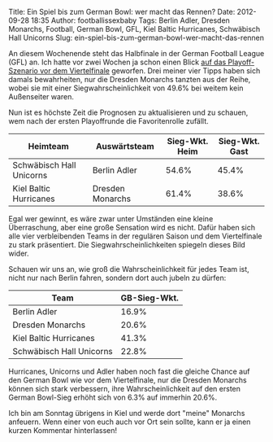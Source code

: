 Title: Ein Spiel bis zum German Bowl: wer macht das Rennen?
Date: 2012-09-28 18:35
Author: footballissexbaby
Tags: Berlin Adler, Dresden Monarchs, Football, German Bowl, GFL, Kiel Baltic Hurricanes, Schwäbisch Hall Unicorns
Slug: ein-spiel-bis-zum-german-bowl-wer-macht-das-rennen

An diesem Wochenende steht das Halbfinale in der German Football League
(GFL) an. Ich hatte vor zwei Wochen ja schon einen Blick [auf das
Playoff-Szenario vor dem Viertelfinale][] geworfen. Drei meiner vier
Tipps haben sich damals bewahrheiten, nur die Dresden Monarchs tanzten
aus der Reihe, wobei sie mit einer Siegwahrscheinlichkeit von 49.6% bei
weitem kein Außenseiter waren.

Nun ist es höchste Zeit die Prognosen zu aktualisieren und zu schauen,
wem nach der ersten Playoffrunde die Favoritenrolle zufällt.

<table class="table">
  <thead>
    <tr>
      <th>Heimteam</th>
      <th>Auswärtsteam</th>
      <th>Sieg-Wkt. Heim</th>
      <th>Sieg-Wkt. Gast</th>
    </tr>
  </thead>
  <tbody>
    <tr>
      <td>Schwäbisch Hall Unicorns</td>
      <td>Berlin Adler</td>
      <td>54.6%</td>
      <td>45.4%</td>
    </tr>
    <tr>
      <td>Kiel Baltic Hurricanes</td>
      <td>Dresden Monarchs</td>
      <td>61.4%</td>
      <td>38.6%</td>
    </tr>
  </tbody>
</table>

Egal wer gewinnt, es wäre zwar unter Umständen eine kleine Überraschung,
aber eine große Sensation wird es nicht. Dafür haben sich alle vier
verbleibenden Teams in der regulären Saison und dem Viertelfinale zu
stark präsentiert. Die Siegwahrscheinlichkeiten spiegeln dieses Bild
wider.

Schauen wir uns an, wie groß die Wahrscheinlichkeit für jedes Team ist,
nicht nur nach Berlin fahren, sondern dort auch jubeln zu dürfen:

<table class="table">
  <thead>
    <tr>
      <th>Team</th>
      <th>GB-Sieg-Wkt.</th>
    </tr>
  </thead>
  <tbody>
    <tr>
      <td>Berlin Adler</td>
      <td>16.9%</td>
    </tr>
    <tr>
      <td>Dresden Monarchs</td>
      <td>20.6%</td>
    </tr>
    <tr>
      <td>Kiel Baltic Hurricanes</td>
      <td>41.3%</td>
    </tr>
    <tr>
      <td>Schwäbisch Hall Unicorns</td>
      <td>22.8%</td>
    </tr>
  </tbody>
</table>

Hurricanes, Unicorns und Adler haben noch fast die gleiche Chance auf
den German Bowl wie vor dem Viertelfinale, nur die Dresden Monarchs
können sich stark verbessern, ihre Wahrscheinlichkeit auf den ersten
German Bowl-Sieg erhöht sich von 6.3% auf immerhin 20.6%.

Ich bin am Sonntag übrigens in Kiel und werde dort "meine" Monarchs
anfeuern. Wenn einer von euch auch vor Ort sein sollte, kann er ja einen
kurzen Kommentar hinterlassen!

  [auf das Playoff-Szenario vor dem Viertelfinale]: |filename|gfl-playoffs-wer-wird-am-ende-in-berlin-jubeln.md
